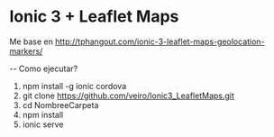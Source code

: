 # Ionic 3 + Leaflet Maps

Me base en http://tphangout.com/ionic-3-leaflet-maps-geolocation-markers/

-- Como ejecutar?

1.  npm install -g ionic cordova
2.  git clone https://github.com/veiro/Ionic3_LeafletMaps.git
3.  cd NombreeCarpeta
4.  npm install
5.  ionic serve
